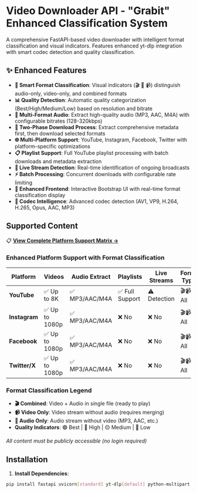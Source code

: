 # Video Downloader API - "Grabit" Enhanced Classification System

A comprehensive FastAPI-based video downloader with intelligent format classification and visual indicators. Features enhanced yt-dlp integration with smart codec detection and quality classification.

## ✨ Enhanced Features

- **🎯 Smart Format Classification**: Visual indicators (🎬 🎵 📹) distinguish audio-only, video-only, and combined formats
- **📊 Quality Detection**: Automatic quality categorization (Best/High/Medium/Low) based on resolution and bitrate
- **🎵 Multi-Format Audio**: Extract high-quality audio (MP3, AAC, M4A) with configurable bitrates (128-320kbps)
- **🔄 Two-Phase Download Process**: Extract comprehensive metadata first, then download selected formats
- **🌐 Multi-Platform Support**: YouTube, Instagram, Facebook, Twitter with platform-specific optimizations
- **📋 Playlist Support**: Full YouTube playlist processing with batch downloads and metadata extraction
- **📡 Live Stream Detection**: Real-time identification of ongoing broadcasts
- **⚡ Batch Processing**: Concurrent downloads with configurable rate limiting
- **🎨 Enhanced Frontend**: Interactive Bootstrap UI with real-time format classification display
- **🔧 Codec Intelligence**: Advanced codec detection (AV1, VP9, H.264, H.265, Opus, AAC, MP3)

## Supported Content

📋 **[View Complete Platform Support Matrix →](PLATFORM_SUPPORT_MATRIX.md)**

### Enhanced Platform Support with Format Classification

| Platform | Videos | Audio Extract | Playlists | Live Streams | Format Types |
|----------|--------|---------------|-----------|--------------|--------------|
| **YouTube** | ✅ Up to 8K | ✅ MP3/AAC/M4A | ✅ Full Support | ⚠️ Detection | 🎬📹🎵 All |
| **Instagram** | ✅ Up to 1080p | ✅ MP3/AAC/M4A | ❌ No | ❌ No | 🎬📹🎵 All |
| **Facebook** | ✅ Up to 1080p | ✅ MP3/AAC/M4A | ❌ No | ❌ No | 🎬📹🎵 All |
| **Twitter/X** | ✅ Up to 1080p | ✅ MP3/AAC/M4A | ❌ No | ❌ No | 🎬📹🎵 All |

### Format Classification Legend
- **🎬 Combined**: Video + Audio in single file (ready to play)
- **📹 Video Only**: Video stream without audio (requires merging)  
- **🎵 Audio Only**: Audio stream without video (MP3, AAC, etc.)
- **Quality Indicators**: 🟢 Best | 🔵 High | 🟡 Medium | 🔴 Low

*All content must be publicly accessible (no login required)*

## Installation

1. **Install Dependencies**:
```bash
pip install fastapi uvicorn[standard] yt-dlp[default] python-multipart aiofiles
